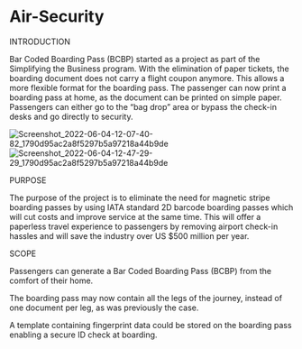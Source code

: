 # Air-Security
INTRODUCTION 

 

Bar Coded Boarding Pass (BCBP) started as a project as part of the Simplifying the Business program. With the elimination of paper tickets, the boarding document does not carry a flight coupon anymore. This allows a more flexible format for the boarding pass. The passenger can now print a boarding pass at home, as the document can be printed on simple paper. Passengers can either go to the “bag drop” area or bypass the check-in desks and go directly to security. 

 
![Screenshot_2022-06-04-12-07-40-82_1790d95ac2a8f5297b5a97218a44b9de](https://user-images.githubusercontent.com/73180663/190447152-cbedf43f-b6f4-46c7-8d0d-dfcc83bcf869.jpg)
![Screenshot_2022-06-04-12-47-29-29_1790d95ac2a8f5297b5a97218a44b9de](https://user-images.githubusercontent.com/73180663/190447333-4c8aeab8-7c75-46fb-9184-2038527ad46a.jpg)

PURPOSE 

 

The purpose of the project is to eliminate the need for magnetic stripe boarding passes by using IATA standard 2D barcode boarding passes which will cut costs and improve service at the same time. This will offer a paperless travel experience to passengers by removing airport check-in hassles and will save the industry over US $500 million per year. 

 

 

SCOPE 

 

Passengers can generate a Bar Coded Boarding Pass (BCBP) from the comfort of their home. 

The boarding pass may now contain all the legs of the journey, instead of one document per leg, as was previously the case. 

A template containing fingerprint data could be stored on the boarding pass enabling a secure ID check at boarding. 
 
